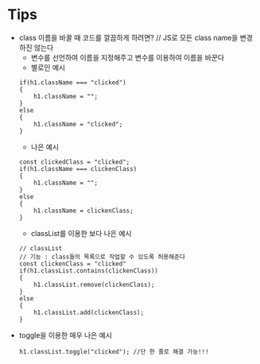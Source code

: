 # Tips
+ class 이름을 바꿀 때 코드를 깔끔하게 하려면? // JS로 모든 class name을 변경하진 않는다
    + 변수를 선언하여 이름을 지정해주고 변수를 이용하여 이름을 바꾼다
    + 별로인 예시
    ``` JS
    if(h1.className === "clicked")
    {
        h1.className = "";
    }
    else
    {
        h1.className = "clicked";
    }
    ```
    + 나은 예시 
    ``` JS
    const clickedClass = "clicked";
    if(h1.className === clickenClass)
    {
        h1.className = "";
    }
    else
    {
        h1.className = clickenClass;
    }
    ```
    + classList를 이용한 보다 나은 예시
    ```JS
    // classList
    // 기능 : class들의 목록으로 작업할 수 있도록 허용해준다
    const clickenClass = "clicked"
    if(h1.classList.contains(clickenClass))
    {
        h1.classList.remove(clickenClass);
    }
    else    
    {
        h1.classList.add(clickenClass);
    }
+ toggle을 이용한 매우 나은 예시
    ```JS
    h1.classList.toggle("clicked"); //단 한 줄로 해결 가능!!!
    ```
    